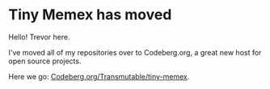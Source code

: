 # Tiny Memex has moved

Hello! Trevor here.

I've moved all of my repositories over to Codeberg.org, a great new host for open source projects.

Here we go: [Codeberg.org/Transmutable/tiny-memex](https://codeberg.org/Transmutable/tiny-memex).

